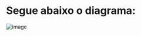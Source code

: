# Segue abaixo o diagrama:

![image](https://user-images.githubusercontent.com/80642632/136712289-42658a2d-382c-4864-8a09-67cb0adc365d.png)
